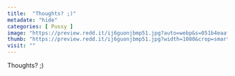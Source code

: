 ```yaml
---
title:  "Thoughts? ;)"
metadate: "hide"
categories: [ Pussy ]
image: "https://preview.redd.it/ij6guonjbmp51.jpg?auto=webp&s=051b4eaaf4ae36f1bc8641409ac172f39c3456fa"
thumb: "https://preview.redd.it/ij6guonjbmp51.jpg?width=1080&crop=smart&auto=webp&s=296219c0cf5fefb8c4888bebe86ac567b83dae1a"
visit: ""
---
```

Thoughts? ;)

